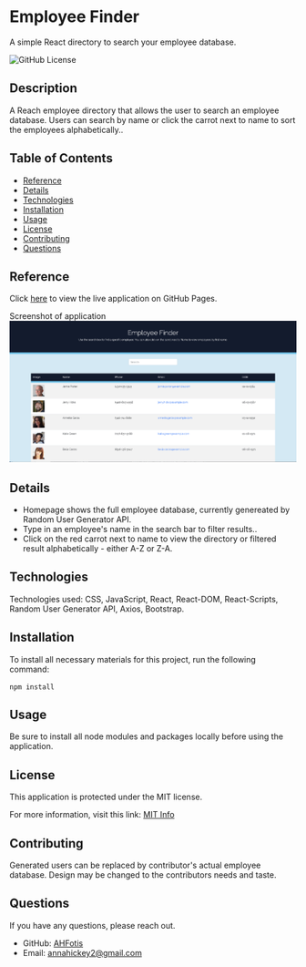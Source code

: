 # Employee Finder

A simple React directory to search your employee database.

![GitHub License](https://img.shields.io/badge/License-MIT-blue.svg)

## Description

A Reach employee directory that allows the user to search an employee database. Users can search by name or click the carrot next to name to sort the employees alphabetically..

## Table of Contents

* [Reference](#reference)
* [Details](#details)
* [Technologies](#technologies)
* [Installation](#installation)
* [Usage](#usage)
* [License](#license)
* [Contributing](#contributing)
* [Questions](#questions)
  
## Reference

Click [here]() to view the live application on GitHub Pages.

Screenshot of application
  ![Home Page](Reference/example.png)

## Details
  * Homepage shows the full employee database, currently genereated by Random User Generator API.
  * Type in an employee's name in the search bar to filter results..
  * Click on the red carrot next to name to view the directory or filtered result alphabetically - either A-Z or Z-A.
  
## Technologies
Technologies used: CSS, JavaScript, React, React-DOM, React-Scripts, Random User Generator API, Axios, Bootstrap.

## Installation

To install all necessary materials for this project, run the following command:

```
npm install
```

## Usage

Be sure to install all node modules and packages locally before using the application.
## License

This application is protected under the MIT license.

For more information, visit this link: [MIT Info](https://opensource.org/licenses/MIT)

## Contributing
Generated users can be replaced by contributor's actual employee database. Design may be changed to the contributors needs and taste.

## Questions

If you have any questions, please reach out.
* GitHub: [AHFotis](https://github.com/AHFotis)
* Email: annahickey2@gmail.com
